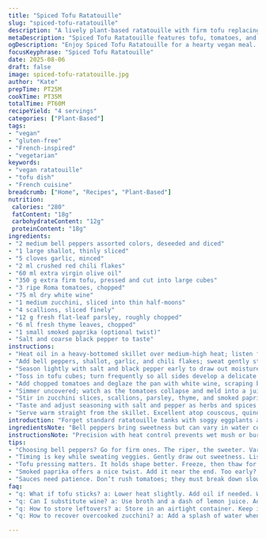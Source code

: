 ```yaml
---
title: "Spiced Tofu Ratatouille"
slug: "spiced-tofu-ratatouille"
description: "A lively plant-based ratatouille with firm tofu replacing the classic eggplant, combined with vibrant bell peppers, zucchini and fresh herbs. Flavors bloom slowly in olive oil, building depth with white wine and gentle chili heat. A versatile dish, gluten-free and free of common allergens, adaptable to many meal contexts."
metaDescription: "Spiced Tofu Ratatouille features tofu, tomatoes, and vibrant veggies. A crave-worthy plant-based dish packed with flavor and texture."
ogDescription: "Enjoy Spiced Tofu Ratatouille for a hearty vegan meal. Tofu, tomatoes, herbs, and spices create depth in every bite."
focusKeyphrase: "Spiced Tofu Ratatouille"
date: 2025-08-06
draft: false
image: spiced-tofu-ratatouille.jpg
author: "Kate"
prepTime: PT25M
cookTime: PT35M
totalTime: PT60M
recipeYield: "4 servings"
categories: ["Plant-Based"]
tags:
- "vegan"
- "gluten-free"
- "French-inspired"
- "vegetarian"
keywords:
- "vegan ratatouille"
- "tofu dish"
- "French cuisine"
breadcrumb: ["Home", "Recipes", "Plant-Based"]
nutrition: 
 calories: "280"
 fatContent: "18g"
 carbohydrateContent: "12g"
 proteinContent: "18g"
ingredients:
- "2 medium bell peppers assorted colors, deseeded and diced"
- "1 large shallot, thinly sliced"
- "5 cloves garlic, minced"
- "2 ml crushed red chili flakes"
- "60 ml extra virgin olive oil"
- "350 g extra firm tofu, pressed and cut into large cubes"
- "3 ripe Roma tomatoes, chopped"
- "75 ml dry white wine"
- "1 medium zucchini, sliced into thin half-moons"
- "4 scallions, sliced finely"
- "12 g fresh flat-leaf parsley, roughly chopped"
- "6 ml fresh thyme leaves, chopped"
- "1 small smoked paprika (optional twist)"
- "Salt and coarse black pepper to taste"
instructions:
- "Heat oil in a heavy-bottomed skillet over medium-high heat; listen for the faint sizzle before adding vegetables to avoid burning."
- "Add bell peppers, shallot, garlic, and chili flakes; sweat gently stirring to soften, about 8 minutes. Look for softened edges and a sweet fragrance as indication."
- "Season lightly with salt and black pepper early to draw out moisture and concentrate flavor."
- "Toss in tofu cubes; turn frequently so all sides develop a delicate golden crust, about 7 minutes. If tofu sticks, lower heat slightly."
- "Add chopped tomatoes and deglaze the pan with white wine, scraping bottom to incorporate any browned bits—these carry umami."
- "Simmer uncovered; watch as the tomatoes collapse and meld into a juicy base, roughly 15 minutes. Sauce will thicken—avoid rushing."
- "Stir in zucchini slices, scallions, parsley, thyme, and smoked paprika if using; cook until zucchini is tender but still perfectly al dente, about 5 minutes more. Zucchini will release subtle sweetness and a bit of moisture."
- "Taste and adjust seasoning with salt and pepper as herbs and spices develop further flavor. The final texture should be saucy with tender vegetables and firm tofu pieces holding shape."
- "Serve warm straight from the skillet. Excellent atop couscous, quinoa, or toasted rustic bread to soak up juices."
introduction: "Forget standard ratatouille tanks with soggy eggplants and bland tofu tossed carelessly. Here’s a method that respects produce texture and tofu integrity by pressing tofu extra firm, allowing it to hold shape under heat, building a crust that resists disintegration. Slow sweats coax out sweetness from peppers and shallots. Garlic and chili flakes punch through quietly, layered rather than loud. Using shallot over onion adds a mellower bite, while pressed tofu stands sturdy as vegetable juices bubble and thicken around it. Fresh herbs finish with perfume and brightness, and optional smoky paprika offers a subtle unexpected note. This approach saves time without sacrificing depth; stick to visual and aromatic clues to time your moves perfectly."
ingredientsNote: "Bell peppers bring sweetness but can vary in water content; choose firm, dense ones. Shallots add a subtle complexity many skip in favor of onions; try to keep garlic minced fine for even dispersal of flavor without burnt edges. Crushed red chili flakes are a heat variable—omit or reduce to taste. Extra firm tofu is key here—press well for 30 minutes, or freeze-thaw combo to improve texture, then squeeze out excess water just before cooking to prevent sogginess—no tofu water diluted sauce please. Adding smoked paprika is an optional twist best added near the end; it introduces a mild warmth not from chili but from smoke, balancing sweetness. Substitutes: white wine is versatile, but add a dash of lemon juice plus broth as emergency swap; avoid watery substitutions. Olive oil is preferable for its flavor and high heat point but avocado oil works fine. For herbs, dry thyme or flat-leaf parsley can replace fresh if unavailable but increase quantities carefully to avoid bitterness."
instructionsNote: "Precision with heat control prevents wet mush or burnt edges. Start on medium-high only to sear vegetables initially, lower if oil smokes or ingredients stick. Constant stirring when sweating prevents sticking but pause to allow light browning for complexity. Timing the tofu step is critical: too soon in the pan and water released will dampen skillet; wait until oil is fragrant and veggies softened. Turning tofu regularly encourages crust on all sides. Deglazing with wine scrapes flavorful browned bits—don’t skip unless you want flat, one-note sauce. Tomatoes must break down gently—don’t rush, or risk uneven cooking. Adding zucchini last retains its integrity. Cook until just tender. Herbs fold in last, cooking them too long dulls vibrancy. Remember salt early to draw flavors from veggies but adjust at end for balance since tofu absorbs salt differently. Cooling slightly before serving allows flavors to settle. Serve over grains or rustic bread to soak up juices; a fresh green salad balances richness."
tips:
- "Choosing bell peppers? Go for firm ones. The riper, the sweeter. Vary colors; they add visual interest. When cutting, watch for those watery varieties. Thicker walls add crunch."
- "Timing is key while sweating veggies. Gently draw out sweetness. Listen for sizzling; adjust heat if you hear too much. Aroma is your guide. Sweating releases the moisture you need."
- "Tofu pressing matters. It holds shape better. Freeze, then thaw for a firmer texture. Drain thoroughly to avoid adding water. It should be dry before it hits the pan. Otherwise, it becomes mushy."
- "Smoked paprika offers a nice twist. Add it near the end. Too early? It loses flavor. Lastly, it balances sweetness from vegetables. Great for adding depth."
- "Sauces need patience. Don’t rush tomatoes; they must break down slowly. Stir occasionally but let them cook. A thick base holds everything together. Taste frequently, adjust seasoning as needed."
faq:
- "q: What if tofu sticks? a: Lower heat slightly. Add oil if needed. Wait until veggies soften before adding tofu. Crust forms when left alone; it needs searing."
- "q: Can I substitute wine? a: Use broth and a dash of lemon juice. Add acidity; balance is key. It enhances the flavors without overwhelming. This works in a pinch."
- "q: How to store leftovers? a: Store in an airtight container. Keep it in the fridge for up to three days. Reheat but avoid overcooking; it'll change texture. Fresh is best."
- "q: How to recover overcooked zucchini? a: Add a splash of water when reheating. This introduces moisture. Consider tossing with fresh herbs too; refreshes flavor and texture."

---
```

